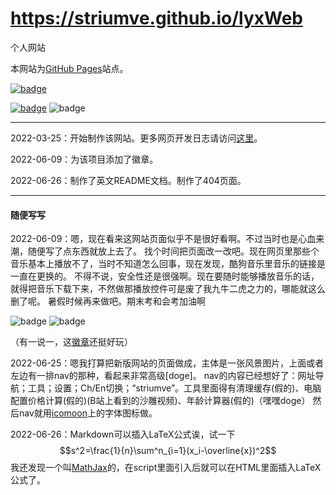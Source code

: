 # https://striumve.github.io/lyxWeb

个人网站

本网站为[GitHub Pages](https://docs.github.com/cn/pages)站点。

[![badge](https://img.shields.io/static/v1?label=CN&message=EN&color=yellow)](https://github.com/striumve/lyxWeb/blob/gh-pages/README_EN.md)

[![badge](https://img.shields.io/static/v1?label=MadeBy&message=striumve&color=informational)](https://github.com/striumve)
![badge](https://img.shields.io/static/v1?label=CodeMark&message=Perfect&color=success)

****
2022-03-25：开始制作该网站。更多网页开发日志请访问[这里](https://striumve.github.io/lyxWeb/diary.html)。

2022-06-09：为该项目添加了徽章。

2022-06-26：制作了英文README文档。制作了404页面。

****
#### 随便写写

2022-06-09：嗯，现在看来这网站页面似乎不是很好看啊。不过当时也是心血来潮，随便写了点东西就放上去了。
找个时间把页面改一改吧。现在网页里那些个音乐基本上播放不了，当时不知道怎么回事，现在发现，酷狗音乐里音乐的链接是一直在更换的。
不得不说，安全性还是很强啊。现在要随时能够播放音乐的话，就得把音乐下载下来，不然做那播放控件可是废了我九牛二虎之力的，哪能就这么删了呢。
暑假时候再来做吧。期末考和会考加油啊

![badge](https://img.shields.io/static/v1?label=striumve&message=期末考加油&color=important)
![badge](https://img.shields.io/static/v1?label=striumve&message=会考加油&color=important)

（有一说一，这[徽章](https://shields.io)还挺好玩）

2022-06-25：嗯我打算把新版网站的页面做成，主体是一张风景图片，上面或者左边有一排nav的那种，看起来非常高级[doge]。
nav的内容已经想好了：网址导航；工具；设置；Ch/En切换；“striumve”。工具里面得有清理缓存(假的)、电脑配置价格计算(假的)(B站上看到的沙雕视频)、年龄计算器(假的)（嘿嘿doge）
然后nav就用[icomoon](https://icomoon.io/)上的字体图标做。

2022-06-26：Markdown可以插入LaTeX公式诶，试一下
$$s^2=\frac{1}{n}\sum^n_{i=1}(x_i-\overline{x})^2$$
我还发现一个叫[MathJax](https://www.mathjax.org/)的，在script里面引入后就可以在HTML里面插入LaTeX公式了。

